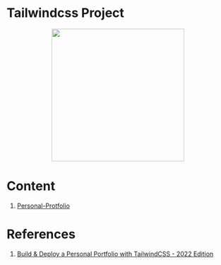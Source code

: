 # Tailwindcss Project
<!-- cover image -->
<p style="text-align: center">
    <img src="https://tools.wingzero.tw/assets/upload/1611643654838_0.jpg" height=300/>
</p>

# Content
1. [Personal-Protfolio](https://github.com/chenxuanzzy/tailwindcss-project/tree/main/personal-protfolio)


# References
1. [Build & Deploy a Personal Portfolio with TailwindCSS - 2022 Edition](https://www.youtube.com/watch?v=Vp6GC3jKG20)

